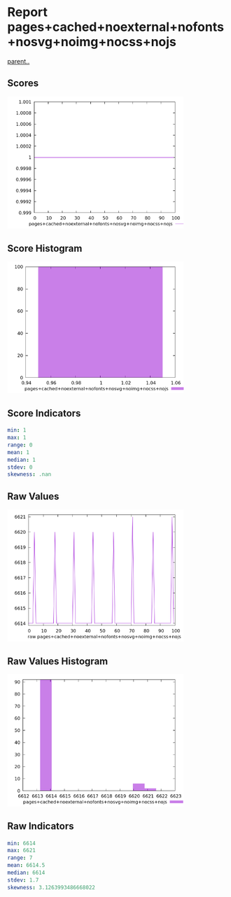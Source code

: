 # Report pages+cached+noexternal+nofonts+nosvg+noimg+nocss+nojs

[parent..](./..)  


## Scores

![score](./score.png)  

## Score Histogram

![hist](./hist.png)  

## Score Indicators

```yaml
min: 1
max: 1
range: 0
mean: 1
median: 1
stdev: 0
skewness: .nan

```

## Raw Values

![raw](./raw.png)  

## Raw Values Histogram

![raw hist](./raw_hist.png)  

## Raw Indicators

```yaml
min: 6614
max: 6621
range: 7
mean: 6614.5
median: 6614
stdev: 1.7
skewness: 3.1263993486668022

```

<style>
  img {
    max-width: 80%;
  }
</style>
      
